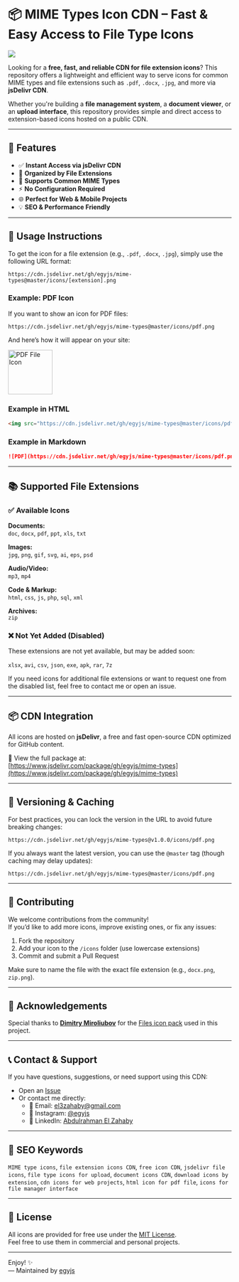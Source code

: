 # 📦 MIME Types Icon CDN – Fast & Easy Access to File Type Icons

[![](https://data.jsdelivr.com/v1/package/gh/egyjs/mime-types/badge)](https://www.jsdelivr.com/package/gh/egyjs/mime-types)

Looking for a **free, fast, and reliable CDN for file extension icons**? This repository offers a lightweight and efficient way to serve icons for common MIME types and file extensions such as `.pdf`, `.docx`, `.jpg`, and more via **jsDelivr CDN**.

Whether you're building a **file management system**, a **document viewer**, or an **upload interface**, this repository provides simple and direct access to extension-based icons hosted on a public CDN.

---

## 🚀 Features

- ✅ **Instant Access via jsDelivr CDN**
- 📁 **Organized by File Extensions**
- 🧩 **Supports Common MIME Types**
- ⚡ **No Configuration Required**
- 🌐 **Perfect for Web & Mobile Projects**
- 💡 **SEO & Performance Friendly**

---

## 🔧 Usage Instructions

To get the icon for a file extension (e.g., `.pdf`, `.docx`, `.jpg`), simply use the following URL format:

```
https://cdn.jsdelivr.net/gh/egyjs/mime-types@master/icons/[extension].png
```

### Example: PDF Icon

If you want to show an icon for PDF files:

```
https://cdn.jsdelivr.net/gh/egyjs/mime-types@master/icons/pdf.png
```

And here’s how it will appear on your site:

<img src="https://cdn.jsdelivr.net/gh/egyjs/mime-types@master/icons/pdf.png" width="100" alt="PDF File Icon">

### Example in HTML

```html
<img src="https://cdn.jsdelivr.net/gh/egyjs/mime-types@master/icons/pdf.png" alt="PDF Icon" width="40">
```

### Example in Markdown

```markdown
![PDF](https://cdn.jsdelivr.net/gh/egyjs/mime-types@master/icons/pdf.png)
```

---

## 📚 Supported File Extensions

### ✅ Available Icons

**Documents:**  
`doc`, `docx`, `pdf`, `ppt`, `xls`, `txt`

**Images:**  
`jpg`, `png`, `gif`, `svg`, `ai`, `eps`, `psd`

**Audio/Video:**  
`mp3`, `mp4`

**Code & Markup:**  
`html`, `css`, `js`, `php`, `sql`, `xml`

**Archives:**  
`zip`

### ❌ Not Yet Added (Disabled)

These extensions are not yet available, but may be added soon:

`xlsx`, `avi`, `csv`, `json`, `exe`, `apk`, `rar`, `7z`

If you need icons for additional file extensions or want to request one from the disabled list, feel free to contact me or open an issue.

---

## 📦 CDN Integration

All icons are hosted on **jsDelivr**, a free and fast open-source CDN optimized for GitHub content.

🔗 View the full package at:  
[https://www.jsdelivr.com/package/gh/egyjs/mime-types](https://www.jsdelivr.com/package/gh/egyjs/mime-types)

---

## 🔄 Versioning & Caching

For best practices, you can lock the version in the URL to avoid future breaking changes:

```
https://cdn.jsdelivr.net/gh/egyjs/mime-types@v1.0.0/icons/pdf.png
```

If you always want the latest version, you can use the `@master` tag (though caching may delay updates):

```
https://cdn.jsdelivr.net/gh/egyjs/mime-types@master/icons/pdf.png
```

---

## 🙌 Contributing

We welcome contributions from the community!  
If you’d like to add more icons, improve existing ones, or fix any issues:

1. Fork the repository
2. Add your icon to the `/icons` folder (use lowercase extensions)
3. Commit and submit a Pull Request

Make sure to name the file with the exact file extension (e.g., `docx.png`, `zip.png`).

---

## 🙏 Acknowledgements

Special thanks to **[Dimitry Miroliubov](https://www.flaticon.com/authors/dimitry-miroliubov)** for the [Files icon pack](https://www.flaticon.com/packs/files-8) used in this project.

---

## 📞 Contact & Support

If you have questions, suggestions, or need support using this CDN:

- Open an [Issue](https://github.com/egyjs/mime-types/issues)
- Or contact me directly:
  - 📧 Email: el3zahaby@gmail.com
  - 📸 Instagram: [@egyjs](https://instagram.com/egyjs)
  - 💼 LinkedIn: [Abdulrahman El Zahaby](https://www.linkedin.com/in/abdulrahman-el-zahaby/)


---

## 🔎 SEO Keywords

`MIME type icons`, `file extension icons CDN`, `free icon CDN`, `jsdelivr file icons`, `file type icons for upload`, `document icons CDN`, `download icons by extension`, `cdn icons for web projects`, `html icon for pdf file`, `icons for file manager interface`

---

## 📄 License

All icons are provided for free use under the [MIT License](LICENSE).  
Feel free to use them in commercial and personal projects.

---

Enjoy! ✨  
— Maintained by [egyjs](https://github.com/egyjs)
